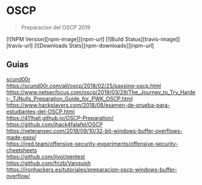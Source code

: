 # OSCP
> Preparacion del OSCP 2019

[![NPM Version][npm-image]][npm-url]
[![Build Status][travis-image]][travis-url]
[![Downloads Stats][npm-downloads]][npm-url]

## Guias
[scund00r](https://scund00r.com/all/oscp/2018/02/25/passing-oscp.html)
<br>
https://scund00r.com/all/oscp/2018/02/25/passing-oscp.html
<br>
https://www.netsecfocus.com/oscp/2019/03/29/The_Journey_to_Try_Harder-_TJNulls_Preparation_Guide_for_PWK_OSCP.html
<br>
https://www.hackplayers.com/2018/08/examen-de-prueba-para-estudiantes-del-OSCP.html
<br>
https://411hall.github.io/OSCP-Preparation/
<br>
https://github.com/ihack4falafel/OSCP
<br>
https://veteransec.com/2018/09/10/32-bit-windows-buffer-overflows-made-easy/
<br>
https://ired.team/offensive-security-experiments/offensive-security-cheetsheets
<br>
https://github.com/jivoi/pentest
<br>
https://github.com/frizb/Vanquish
<br>
https://ironhackers.es/tutoriales/preparacion-oscp-windows-buffer-overflow/

